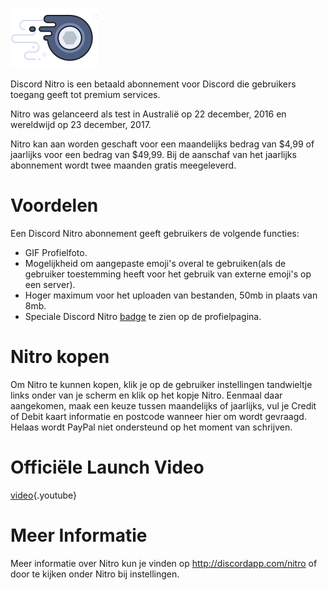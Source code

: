 <!-- TITLE: Nitro -->

![Nitro badge](/uploads/nitro/nitrobadge.png "Nitrobadge")

Discord Nitro is een betaald abonnement voor Discord die gebruikers toegang geeft tot premium services.

Nitro was gelanceerd als test in Australië op 22 december, 2016 en wereldwijd op 23 december, 2017.

Nitro kan aan worden geschaft voor een maandelijks bedrag van $4,99 of jaarlijks voor een bedrag van $49,99. Bij de aanschaf van het jaarlijks abonnement wordt twee maanden gratis meegeleverd.

# Voordelen
Een Discord Nitro abonnement geeft gebruikers de volgende functies:

* GIF Profielfoto.
* Mogelijkheid om aangepaste emoji's overal te gebruiken(als de gebruiker toestemming heeft voor het gebruik van externe emoji's op een server).
* Hoger maximum voor het uploaden van bestanden, 50mb in plaats van 8mb.
* Speciale Discord Nitro [badge](/badges) te zien op de profielpagina.

# Nitro kopen
Om Nitro te kunnen kopen, klik je op de gebruiker instellingen tandwieltje links onder van je scherm en klik op het kopje Nitro. Eenmaal daar aangekomen, maak een keuze tussen maandelijks of jaarlijks, vul je Credit of Debit kaart informatie en postcode wanneer hier om wordt gevraagd. Helaas wordt PayPal niet ondersteund op het moment van schrijven.

# Officiële Launch Video

[video](https://www.youtube.com/watch?v=psIIWROIvtM){.youtube}


# Meer Informatie
Meer informatie over Nitro kun je vinden op http://discordapp.com/nitro of door te kijken onder Nitro bij instellingen.
